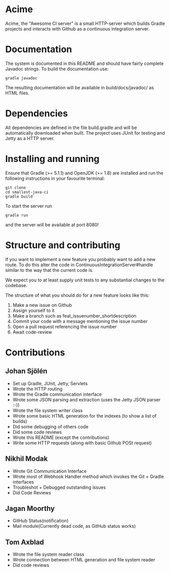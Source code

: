 # Acime

Acime, the "Awesome CI server" is a small HTTP-server which builds Gradle projects and interacts with Github as a continuous integration server.


# Documentation

The system is documented in this README and should have fairly complete Javadoc strings.
To build the documentation use:
```
gradle javadoc
```

The resulting documentation will be available in build/docs/javadoc/ as HTML files.

# Dependencies

All dependencies are defined in the file build.gradle and will be automatically downloaded when built.
The project uses JUnit for testing and Jetty as a HTTP server.

# Installing and running

Ensure that Gradle (>= 5.1.1) and OpenJDK (>= 1.8) are installed and run the following instructions in your favourite terminal:

```
git clone
cd smallest-java-ci
gradle build
```

To start the server run
```
gradle run
```
and the server will be available at port 8080!

# Structure and contributing

If you want to implement a new feature you probably want to add a new route.
To do this alter the code in ContinuousIntegrationServer\#handle similar to the way that the current code is.

We expect you to at least supply unit tests to any substantial changes to the codebase.

The structure of what you should do for a new feature looks like this:

1. Make a new issue on Github
2. Assign yourself to it
3. Make a branch such as feat\_issuenumber\_shortdescription
4. Commit your code with a message mentioning the issue number
5. Open a pull request referencing the issue number
6. Await code-review

# Contributions

## Johan Sjölén
- Set up Gradle, JUnit, Jetty, Servlets
- Wrote the HTTP routing
- Wrote the Gradle communication interface
- Wrote some JSON parsing and extraction (uses the Jetty JSON parser :-))
- Wrote the file system writer class
- Wrote some basic HTML generation for the indexes (to show a list of builds)
- Did some debugging of others code
- Did some code reviews
- Wrote this README (except the contributions)
- Write some HTTP requests (along with basic Github POSt request)

## Nikhil Modak
- Wrote Git Communication Interface
- Wrote most of Webhook Handler method which invokes the Git + Gradle interfaces
- Troubleshot + Debugged outstanding issues
- Did Code Reviews

## Jagan Moorthy
- GitHub Status(notification)
- Mail module(Currently dead code, as GitHub status works)

## Tom Axblad
- Wrote the file system reader class
- Wrote connection between HTML generation and file system reader
- Did code reviews
